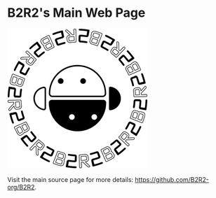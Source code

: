 B2R2's Main Web Page
====================

![alt text](images/b2r2-2d.png?raw=true "B2R2")

Visit the main source page for more details: https://github.com/B2R2-org/B2R2.
